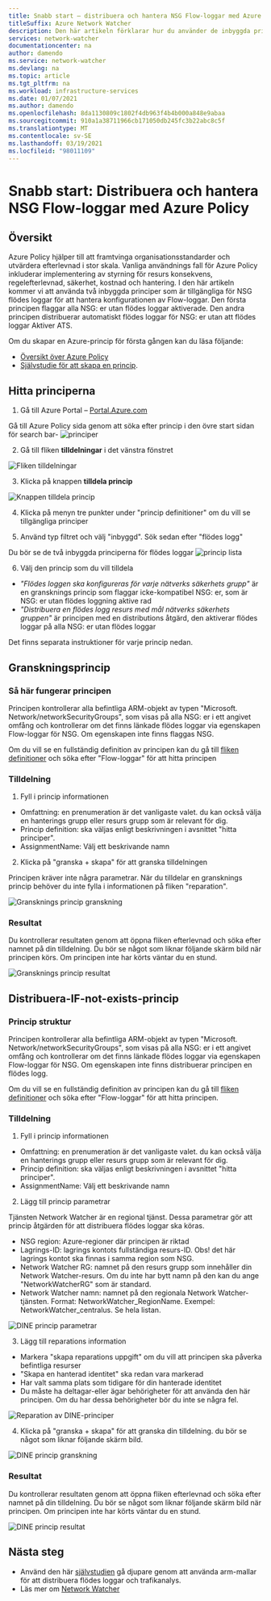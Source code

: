 ```yaml
---
title: Snabb start – distribuera och hantera NSG Flow-loggar med Azure Policy
titleSuffix: Azure Network Watcher
description: Den här artikeln förklarar hur du använder de inbyggda principerna för att hantera distributionen av NSG Flow-loggar
services: network-watcher
documentationcenter: na
author: damendo
ms.service: network-watcher
ms.devlang: na
ms.topic: article
ms.tgt_pltfrm: na
ms.workload: infrastructure-services
ms.date: 01/07/2021
ms.author: damendo
ms.openlocfilehash: 8da1130809c1802f4db963f4b4b000a848e9abaa
ms.sourcegitcommit: 910a1a38711966cb171050db245fc3b22abc8c5f
ms.translationtype: MT
ms.contentlocale: sv-SE
ms.lasthandoff: 03/19/2021
ms.locfileid: "98011109"
---
```

# <a name="quickstart-deploy-and-manage-nsg-flow-logs-using-azure-policy"></a>Snabb start: Distribuera och hantera NSG Flow-loggar med Azure Policy 

## <a name="overview"></a>Översikt
Azure Policy hjälper till att framtvinga organisationsstandarder och utvärdera efterlevnad i stor skala. Vanliga användnings fall för Azure Policy inkluderar implementering av styrning för resurs konsekvens, regelefterlevnad, säkerhet, kostnad och hantering. I den här artikeln kommer vi att använda två inbyggda principer som är tillgängliga för NSG flödes loggar för att hantera konfigurationen av Flow-loggar. Den första principen flaggar alla NSG: er utan flödes loggar aktiverade. Den andra principen distribuerar automatiskt flödes loggar för NSG: er utan att flödes loggar Aktiver ATS. 

Om du skapar en Azure-princip för första gången kan du läsa följande: 
- [Översikt över Azure Policy](../governance/policy/overview.md) 
- [Självstudie för att skapa en princip](../governance/policy/assign-policy-portal.md#create-a-policy-assignment).


## <a name="locate-the-policies"></a>Hitta principerna
1. Gå till Azure Portal – [Portal.Azure.com](https://portal.azure.com) 

Gå till Azure Policy sida genom att söka efter princip i den övre start sidan för search bar- ![ principer](./media/network-watcher-builtin-policy/1_policy-search.png)

2. Gå till fliken **tilldelningar** i det vänstra fönstret

![Fliken tilldelningar](./media/network-watcher-builtin-policy/2_assignments-tab.png)

3. Klicka på knappen **tilldela princip** 

![Knappen tilldela princip](./media/network-watcher-builtin-policy/3_assign-policy-button.png)

4. Klicka på menyn tre punkter under "princip definitioner" om du vill se tillgängliga principer

5. Använd typ filtret och välj "inbyggd". Sök sedan efter "flödes logg"

Du bör se de två inbyggda principerna för flödes loggar ![ princip lista](./media/network-watcher-builtin-policy/4_filter-for-flow-log-policies.png)

6. Välj den princip som du vill tilldela

- *"Flödes loggen ska konfigureras för varje nätverks säkerhets grupp"* är en gransknings princip som flaggar icke-kompatibel NSG: er, som är NSG: er utan flödes loggning aktive rad
- *"Distribuera en flödes logg resurs med mål nätverks säkerhets gruppen"* är principen med en distributions åtgärd, den aktiverar flödes loggar på alla NSG: er utan flödes loggar

Det finns separata instruktioner för varje princip nedan.  

## <a name="audit-policy"></a>Granskningsprincip 

### <a name="how-the-policy-works"></a>Så här fungerar principen

Principen kontrollerar alla befintliga ARM-objekt av typen "Microsoft. Network/networkSecurityGroups", som visas på alla NSG: er i ett angivet omfång och kontrollerar om det finns länkade flödes loggar via egenskapen Flow-loggar för NSG. Om egenskapen inte finns flaggas NSG.

Om du vill se en fullständig definition av principen kan du gå till [fliken definitioner](https://ms.portal.azure.com/#blade/Microsoft_Azure_Policy/PolicyMenuBlade/Definitions) och söka efter "Flow-loggar" för att hitta principen

### <a name="assignment"></a>Tilldelning

1. Fyll i princip informationen

- Omfattning: en prenumeration är det vanligaste valet. du kan också välja en hanterings grupp eller resurs grupp som är relevant för dig.  
- Princip definition: ska väljas enligt beskrivningen i avsnittet "hitta principer".
- AssignmentName: Välj ett beskrivande namn 

2. Klicka på "granska + skapa" för att granska tilldelningen

Principen kräver inte några parametrar. När du tilldelar en gransknings princip behöver du inte fylla i informationen på fliken "reparation".  

![Gransknings princip granskning](./media/network-watcher-builtin-policy/5_1_audit-policy-review.png)

### <a name="results"></a>Resultat

Du kontrollerar resultaten genom att öppna fliken efterlevnad och söka efter namnet på din tilldelning.
Du bör se något som liknar följande skärm bild när principen körs. Om principen inte har körts väntar du en stund. 

![Gransknings princip resultat](./media/network-watcher-builtin-policy/7_1_audit-policy-results.png)

## <a name="deploy-if-not-exists-policy"></a>Distribuera-IF-not-exists-princip 

### <a name="policy-structure"></a>Princip struktur

Principen kontrollerar alla befintliga ARM-objekt av typen "Microsoft. Network/networkSecurityGroups", som visas på alla NSG: er i ett angivet omfång och kontrollerar om det finns länkade flödes loggar via egenskapen Flow-loggar för NSG. Om egenskapen inte finns distribuerar principen en flödes logg. 

Om du vill se en fullständig definition av principen kan du gå till [fliken definitioner](https://ms.portal.azure.com/#blade/Microsoft_Azure_Policy/PolicyMenuBlade/Definitions) och söka efter "Flow-loggar" för att hitta principen. 

### <a name="assignment"></a>Tilldelning

1. Fyll i princip informationen

- Omfattning: en prenumeration är det vanligaste valet. du kan också välja en hanterings grupp eller resurs grupp som är relevant för dig.  
- Princip definition: ska väljas enligt beskrivningen i avsnittet "hitta principer".
- AssignmentName: Välj ett beskrivande namn 

2. Lägg till princip parametrar 

Tjänsten Network Watcher är en regional tjänst. Dessa parametrar gör att princip åtgärden för att distribuera flödes loggar ska köras. 
- NSG region: Azure-regioner där principen är riktad
- Lagrings-ID: lagrings kontots fullständiga resurs-ID. Obs! det här lagrings kontot ska finnas i samma region som NSG. 
- Network Watcher RG: namnet på den resurs grupp som innehåller din Network Watcher-resurs. Om du inte har bytt namn på den kan du ange "NetworkWatcherRG" som är standard.
- Network Watcher namn: namnet på den regionala Network Watcher-tjänsten. Format: NetworkWatcher_RegionName. Exempel: NetworkWatcher_centralus. Se hela listan.

![DINE princip parametrar](./media/network-watcher-builtin-policy/5_2_1_dine-policy-details-alt.png)

3. Lägg till reparations information

- Markera "skapa reparations uppgift" om du vill att principen ska påverka befintliga resurser 
- "Skapa en hanterad identitet" ska redan vara markerad
- Har valt samma plats som tidigare för din hanterade identitet 
- Du måste ha deltagar-eller ägar behörigheter för att använda den här principen. Om du har dessa behörigheter bör du inte se några fel.

![Reparation av DINE-principer](./media/network-watcher-builtin-policy/5_2_2_dine-remediation.png) 

4. Klicka på "granska + skapa" för att granska din tilldelning. du bör se något som liknar följande skärm bild.

![DINE princip granskning](./media/network-watcher-builtin-policy/5_2_3_dine-review.png) 


### <a name="results"></a>Resultat

Du kontrollerar resultaten genom att öppna fliken efterlevnad och söka efter namnet på din tilldelning.
Du bör se något som liknar följande skärm bild när principen. Om principen inte har körts väntar du en stund.

![DINE princip resultat](./media/network-watcher-builtin-policy/7_2_dine-policy-results.png)  


## <a name="next-steps"></a>Nästa steg 

-   Använd den här [självstudien](./quickstart-configure-network-security-group-flow-logs-from-arm-template.md) gå djupare genom att använda arm-mallar för att distribuera flödes loggar och trafikanalys.
-   Läs mer om [Network Watcher](./index.yml)